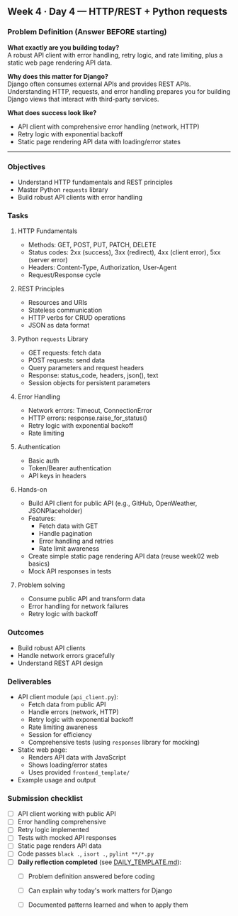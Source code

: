 ## Week 4 · Day 4 — HTTP/REST + Python requests

### Problem Definition (Answer BEFORE starting)
**What exactly are you building today?**  
A robust API client with error handling, retry logic, and rate limiting, plus a static web page rendering API data.

**Why does this matter for Django?**  
Django often consumes external APIs and provides REST APIs. Understanding HTTP, requests, and error handling prepares you for building Django views that interact with third-party services.

**What does success look like?**  
- API client with comprehensive error handling (network, HTTP)
- Retry logic with exponential backoff
- Static page rendering API data with loading/error states

---

### Objectives
- Understand HTTP fundamentals and REST principles
- Master Python `requests` library
- Build robust API clients with error handling

### Tasks
1) HTTP Fundamentals
   - Methods: GET, POST, PUT, PATCH, DELETE
   - Status codes: 2xx (success), 3xx (redirect), 4xx (client error), 5xx (server error)
   - Headers: Content-Type, Authorization, User-Agent
   - Request/Response cycle

2) REST Principles
   - Resources and URIs
   - Stateless communication
   - HTTP verbs for CRUD operations
   - JSON as data format

3) Python `requests` Library
   - GET requests: fetch data
   - POST requests: send data
   - Query parameters and request headers
   - Response: status_code, headers, json(), text
   - Session objects for persistent parameters

4) Error Handling
   - Network errors: Timeout, ConnectionError
   - HTTP errors: response.raise_for_status()
   - Retry logic with exponential backoff
   - Rate limiting

5) Authentication
   - Basic auth
   - Token/Bearer authentication
   - API keys in headers

6) Hands-on
   - Build API client for public API (e.g., GitHub, OpenWeather, JSONPlaceholder)
   - Features:
     - Fetch data with GET
     - Handle pagination
     - Error handling and retries
     - Rate limit awareness
   - Create simple static page rendering API data (reuse week02 web basics)
   - Mock API responses in tests

7) Problem solving
   - Consume public API and transform data
   - Error handling for network failures
   - Retry logic with backoff

### Outcomes
- Build robust API clients
- Handle network errors gracefully
- Understand REST API design

### Deliverables
- API client module (`api_client.py`):
  - Fetch data from public API
  - Handle errors (network, HTTP)
  - Retry logic with exponential backoff
  - Rate limiting awareness
  - Session for efficiency
  - Comprehensive tests (using `responses` library for mocking)
- Static web page:
  - Renders API data with JavaScript
  - Shows loading/error states
  - Uses provided `frontend_template/`
- Example usage and output

### Submission checklist
- [ ] API client working with public API
- [ ] Error handling comprehensive
- [ ] Retry logic implemented
- [ ] Tests with mocked API responses
- [ ] Static page renders API data
- [ ] Code passes `black .`, `isort .`, `pylint **/*.py`
- [ ] **Daily reflection completed** (see [DAILY_TEMPLATE.md](../../DAILY_TEMPLATE.md)):
  - [ ] Problem definition answered before coding
  - [ ] Can explain why today's work matters for Django
  - [ ] Documented patterns learned and when to apply them


